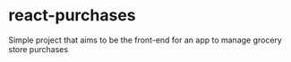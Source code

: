 # react-purchases
Simple project that aims to be the front-end for an app to manage grocery store purchases
